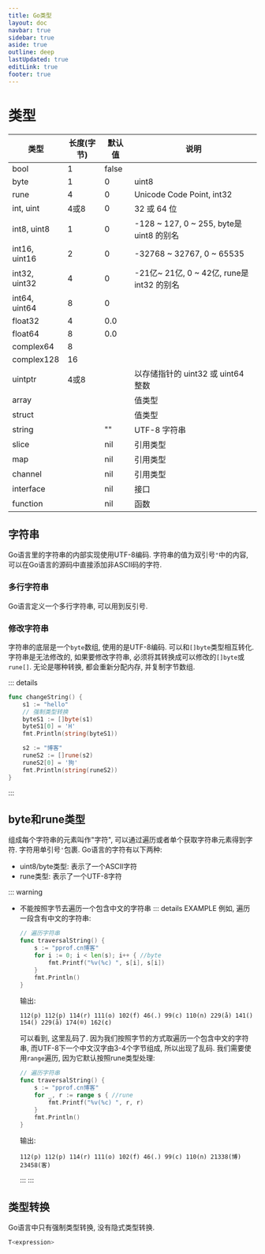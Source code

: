 ```yaml
---
title: Go类型
layout: doc
navbar: true
sidebar: true
aside: true
outline: deep
lastUpdated: true
editLink: true
footer: true
---
```


# 类型

| 类型       | 长度(字节) | 默认值 | 说明                                              |
|------------|------------|--------|---------------------------------------------------|
| bool       | 1          | false  |                                                   |
| byte       | 1          | 0      | uint8                                             |
| rune       | 4          | 0      | Unicode Code Point, int32                         |
| int, uint  | 4或8      | 0      | 32 或 64 位                                       |
| int8, uint8| 1          | 0      | -128 ~ 127, 0 ~ 255, byte是uint8 的别名          |
| int16, uint16| 2        | 0      | -32768 ~ 32767, 0 ~ 65535                         |
| int32, uint32| 4        | 0      | -21亿~ 21亿, 0 ~ 42亿, rune是int32 的别名        |
| int64, uint64| 8        | 0      |                                                   |
| float32    | 4          | 0.0    |                                                   |
| float64    | 8          | 0.0    |                                                   |
| complex64  | 8          |        |                                                   |
| complex128 | 16         |        |                                                   |
| uintptr    | 4或8      |        | 以存储指针的 uint32 或 uint64 整数                |
| array      |            |        | 值类型                                            |
| struct     |            |        | 值类型                                            |
| string     |            | ""     | UTF-8 字符串                                      |
| slice      |            | nil    | 引用类型                                          |
| map        |            | nil    | 引用类型                                          |
| channel    |            | nil    | 引用类型                                          |
| interface  |            | nil    | 接口                                              |
| function   |            | nil    | 函数                                              |

## 字符串

Go语言里的字符串的内部实现使用UTF-8编码. 字符串的值为双引号`"`中的内容, 可以在Go语言的源码中直接添加非ASCII码的字符. 

### 多行字符串

Go语言定义一个多行字符串, 可以用到反引号.

### 修改字符串

字符串的底层是一个`byte`数组, 使用的是UTF-8编码. 可以和`[]byte`类型相互转化. 字符串是无法修改的, 如果要修改字符串, 必须将其转换成可以修改的`[]byte`或`rune[]`. 无论是哪种转换, 都会重新分配内存, 并复制字节数组.

::: details
```go
func changeString() {
    s1 := "hello"
    // 强制类型转换
    byteS1 := []byte(s1)
    byteS1[0] = 'H'
    fmt.Println(string(byteS1))

    s2 := "博客"
    runeS2 := []rune(s2)
    runeS2[0] = '狗'
    fmt.Println(string(runeS2))
}
```
:::


## byte和rune类型

组成每个字符串的元素叫作"字符", 可以通过遍历或者单个获取字符串元素得到字符. 字符用单引号`'`包裹. Go语言的字符有以下两种:

- uint8/byte类型: 表示了一个ASCII字符
- rune类型: 表示了一个UTF-8字符

::: warning
- 不能按照字节去遍历一个包含中文的字符串
    ::: details EXAMPLE
    例如, 遍历一段含有中文的字符串:
    ```go
    // 遍历字符串
    func traversalString() {
        s := "pprof.cn博客"
        for i := 0; i < len(s); i++ { //byte
            fmt.Printf("%v(%c) ", s[i], s[i])
        }
        fmt.Println()
    }
    ```
    输出:
    ```
    112(p) 112(p) 114(r) 111(o) 102(f) 46(.) 99(c) 110(n) 229(å) 141() 154() 229(å) 174(®) 162(¢)
    ```
    可以看到, 这里乱码了. 因为我们按照字节的方式取遍历一个包含中文的字符串, 而UTF-8下一个中文汉字由3-4个字节组成, 所以出现了乱码. 我们需要使用`range`遍历, 因为它默认按照rune类型处理:
    ```go
    // 遍历字符串
    func traversalString() {
        s := "pprof.cn博客"
        for _, r := range s { //rune
            fmt.Printf("%v(%c) ", r, r)
        }
        fmt.Println()
    }
    ```
    输出:
    ```
    112(p) 112(p) 114(r) 111(o) 102(f) 46(.) 99(c) 110(n) 21338(博) 23458(客)
    ```
    :::
:::

## 类型转换

Go语言中只有强制类型转换, 没有隐式类型转换. 

```go
T<expression>
```
